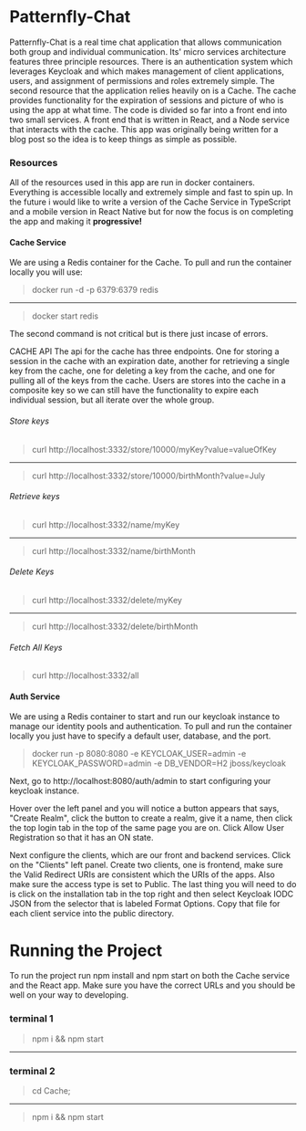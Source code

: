 # Patternfly-Chat

Patternfly-Chat is a real time chat application that allows communication both group and individual communication. Its' micro services architecture features three principle resources. There is an authentication system which leverages Keycloak and which makes management of client applications, users, and assignment of permissions and roles extremely simple. The second resource that the application relies heavily on is a Cache. The cache provides functionality for the expiration of sessions and picture of who is using the app at what time. The code is divided so far into a front end into two small services. A front end that is written in React, and a Node service that interacts with the cache. This app was originally being written for a blog post so the idea is to keep things as simple as possible. 


### Resources

All of the resources used in this app are run in docker containers. Everything is accessible locally and extremely simple and fast to spin up. In the future i would like to write a version of the Cache Service in TypeScript and a mobile version in React Native but for now the focus is on completing the app and making it **progressive!**

#### Cache Service

We are using a Redis container for the Cache. To pull and run the container locally you will use:
> docker run -d -p 6379:6379 redis
____________________________________________________________________________
> docker start redis

The second command is not critical but is there just incase of errors.

CACHE API
The api for the cache has three endpoints. One for storing a session in the cache with an expiration date, another for retrieving a single key from the cache, one for deleting a key from the cache, and one for pulling all of the keys from the cache. Users are stores into the cache in a composite key so we can still have the functionality to expire each individual session, but all iterate over the whole group.

###### Store keys
> curl http://localhost:3332/store/10000/myKey\?value=valueOfKey
____________________________________________________________________________
> curl http://localhost:3332/store/10000/birthMonth\?value=July

###### Retrieve keys
 > curl http://localhost:3332/name/myKey
 ____________________________________________________________________________
 > curl http://localhost:3332/name/birthMonth

###### Delete Keys
> curl http://localhost:3332/delete/myKey
____________________________________________________________________________
> curl http://localhost:3332/delete/birthMonth

###### Fetch All Keys
> curl http://localhost:3332/all


#### Auth Service

We are using a Redis container to start and run our keycloak instance to manage our identity pools and authentication. To pull and run the container locally you just have to specify a default user, database, and the port.

> docker run -p 8080:8080 -e KEYCLOAK_USER=admin -e KEYCLOAK_PASSWORD=admin -e DB_VENDOR=H2 jboss/keycloak

Next, go to http://localhost:8080/auth/admin to start configuring your keycloak instance.

Hover over the left panel and you will notice a button appears that says, "Create Realm", click the button to create a realm, give it a name, then click the top login tab in the top of the same page you are on. Click Allow User Registration so that it has an ON state.

Next configure the clients, which are our front and backend services. Click on the "Clients" left panel. Create two clients, one is frontend, make sure the Valid Redirect URIs are consistent which the URIs of the apps. Also make sure the access type is set to Public. The last thing you will need to do is click on the installation tab in the top right and then select Keycloak IODC JSON from the selector that is labeled Format Options. Copy that file for each client service into the public directory.


# Running the Project
To run the project run npm install and npm start on both the Cache service and the React app. Make sure you have the correct URLs and you should be well on your way to developing.

### terminal 1
> npm i && npm start
____________________________________________________________________________
### terminal 2
> cd Cache;
____________________________________________________________________________
> npm i && npm start